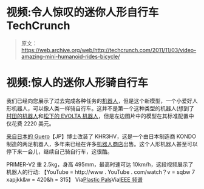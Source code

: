 # 视频:令人惊叹的迷你人形自行车 TechCrunch

> 原文：<https://web.archive.org/web/http://techcrunch.com/2011/11/03/video-amazing-mini-humanoid-rides-bicycle/>

# 视频:惊人的迷你人形骑自行车

我们已经向您展示了过去完成各种任务的[机器人](https://web.archive.org/web/20230204165315/https://techcrunch.com/tag/robots)，但是这个新模型，一个小爱好人形机器人，可以像人类一样骑自行车。这并不是第一个这种类型的机器人(想到了[村田的机器人](https://web.archive.org/web/20230204165315/https://techcrunch.com/2010/09/29/muratas-awesome-unicycle-robots-get-a-2010-upgrade/)和[松下的 EVOLTA 机器人](https://web.archive.org/web/20230204165315/https://techcrunch.com/2011/11/01/panasonics-evolta-mini-robot-finishes-hawaii-ironman-triathlon/)，但是左边图片中的模型在其标准配置中仅花费 2220 美元。

[来自日本的 Guero](https://web.archive.org/web/20230204165315/http://ai2001.ifdef.jp/)【JP】博士改装了 KHR3HV，这是一个由日本制造商 KONDO 制造的两足机器人，多年来已经在许多[机器人商店](https://web.archive.org/web/20230204165315/http://robosavvy.com/store/product_info.php/products_id/554)出售。这个人形机器人甚至可以停下来一会儿，继续自己骑自行车，这很酷。

PRIMER-V2 重 2.5kg，身高 495mm，最高时速可达 10km/h，这段视频展示了机器人的行动:
【YouTube = http://www . YouTube . com/watch？v = sqbw 7 xapjkk&w = 420&h = 315】
Via[Plastic Pals](https://web.archive.org/web/20230204165315/http://www.plasticpals.com/?p=30564)Via[IEEE 频谱](https://web.archive.org/web/20230204165315/http://spectrum.ieee.org/automaton/robotics/humanoids/hobby-robot-rides-a-bike-the-oldfashioned-way)